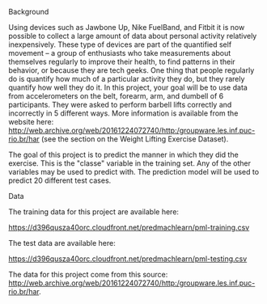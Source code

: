 Background

Using devices such as Jawbone Up, Nike FuelBand, and Fitbit it is now possible to collect a large amount of data about 
personal activity relatively inexpensively. These type of devices are part of the quantified self movement – a group of enthusiasts
who take measurements about themselves regularly to improve their health, to find patterns in their behavior, or because they are 
tech geeks. One thing that people regularly do is quantify how much of a particular activity they do, but they rarely quantify 
how well they do it. In this project, your goal will be to use data from accelerometers on the belt, forearm, arm, and dumbell 
of 6 participants. They were asked to perform barbell lifts correctly and incorrectly in 5 different ways. More information is
available from the website here: http://web.archive.org/web/20161224072740/http:/groupware.les.inf.puc-rio.br/har 
(see the section on the Weight Lifting Exercise Dataset).

The goal of this project is to predict the manner in which they did the exercise. This is the "classe" variable in the training set.
Any of the other variables may be used to predict with. The prediction model will be used to predict 20 different test cases.

Data

The training data for this project are available here:

https://d396qusza40orc.cloudfront.net/predmachlearn/pml-training.csv

The test data are available here:

https://d396qusza40orc.cloudfront.net/predmachlearn/pml-testing.csv


The data for this project come from this source: http://web.archive.org/web/20161224072740/http:/groupware.les.inf.puc-rio.br/har. 
